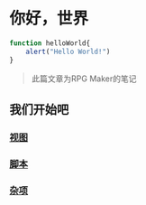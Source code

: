 # 你好，世界

````js title="JavaScript"
function helloWorld{
    alert("Hello World!")
}
````

> 此篇文章为RPG Maker的笔记

## 我们开始吧

### [视图](ide)

### [脚本](script)

### [杂项](misc)



